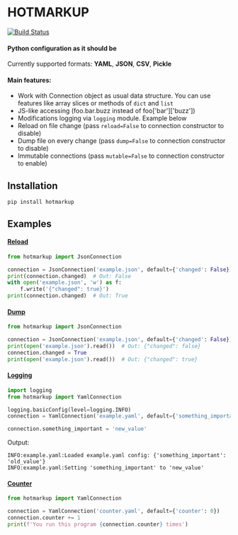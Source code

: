 # HOTMARKUP
[![Build Status](https://travis-ci.com/dvec/hotmarkup.svg?branch=master)](https://travis-ci.com/dvec/hotmarkup)
#### Python configuration as it should be

Currently supported formats: **YAML**, **JSON**, **CSV**, **Pickle**

#### Main features:
 - Work with Connection object as usual data structure. You can use features like array slices or methods of `dict` and `list`
 - JS-like accessing (foo.bar.buzz instead of foo['bar']['buzz'])
 - Modifications logging via `logging` module. Example below
 - Reload on file change (pass `reload=False` to connection constructor to disable)
 - Dump file on every change (pass `dump=False` to connection constructor to disable)
 - Immutable connections (pass `mutable=False` to connection constructor to enable)
## Installation
```shell script
pip install hotmarkup
```
## Examples
#### [Reload](https://github.com/dvec/hotmarkup/blob/master/examples/reload.py)
```python
from hotmarkup import JsonConnection

connection = JsonConnection('example.json', default={'changed': False})
print(connection.changed)  # Out: False
with open('example.json', 'w') as f:
    f.write('{"changed": true}')
print(connection.changed)  # Out: True
```
#### [Dump](https://github.com/dvec/hotmarkup/blob/master/examples/dump.py)
```python
from hotmarkup import JsonConnection

connection = JsonConnection('example.json', default={'changed': False})
print(open('example.json').read())  # Out: {"changed": false}
connection.changed = True
print(open('example.json').read())  # Out: {"changed": true}
```
#### [Logging](https://github.com/dvec/hotmarkup/blob/master/examples/log.py)
```python
import logging
from hotmarkup import YamlConnection

logging.basicConfig(level=logging.INFO)
connection = YamlConnection('example.yaml', default={'something_important': 'old_value'})

connection.something_important = 'new_value'
```
Output:
```
INFO:example.yaml:Loaded example.yaml config: {'something_important': 'old_value'}
INFO:example.yaml:Setting 'something_important' to 'new_value'
```
#### [Counter](https://github.com/dvec/hotmarkup/blob/master/examples/counter.py)
```python
from hotmarkup import YamlConnection

connection = YamlConnection('counter.yaml', default={'counter': 0})
connection.counter += 1
print(f'You run this program {connection.counter} times')
```
